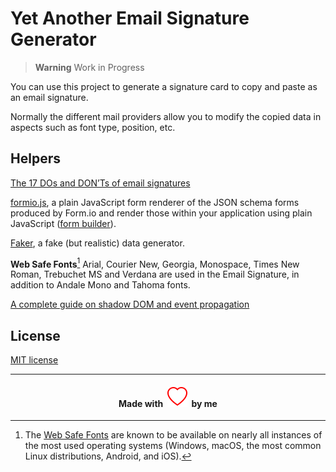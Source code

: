 # Yet Another Email Signature Generator

> **Warning**
> Work in Progress

You can use this project to generate a signature card to copy and paste as an email signature.

Normally the different mail providers allow you to modify the copied data in aspects such as font type, position, etc.

## Helpers

[The 17 DOs and DON’Ts of email signatures](https://exclaimer.com/email-signature-handbook/the-17-email-signature-dos-and-donts/)

[formio.js](https://github.com/formio/formio.js), a plain JavaScript form renderer of the JSON schema forms produced by Form.io and render those within your application using plain JavaScript ([form builder](https://formio.github.io/formio.js/app/builder.html)).

[Faker](https://fakerjs.dev/), a fake (but realistic) data generator.

**Web Safe Fonts**[^1] Arial, Courier New, Georgia, Monospace, Times New Roman, Trebuchet MS and Verdana are used in the Email Signature, in addition to Andale Mono and Tahoma fonts.

[A complete guide on shadow DOM and event propagation](https://pm.dartus.fr/blog/a-complete-guide-on-shadow-dom-and-event-propagation/)

## License

[MIT license](./LICENSE)


[^1]: The [Web Safe Fonts](https://developer.mozilla.org/en-US/docs/Learn/CSS/Styling_text/Fundamentals#web_safe_fonts) are known to be available on nearly all instances of the most used operating systems (Windows, macOS, the most common Linux distributions, Android, and iOS).

---
<h4 align="center">
Made with&nbsp;
<img alt="A simple heart" src="./assets/heart.svg">
&nbsp;by me
</h4>
